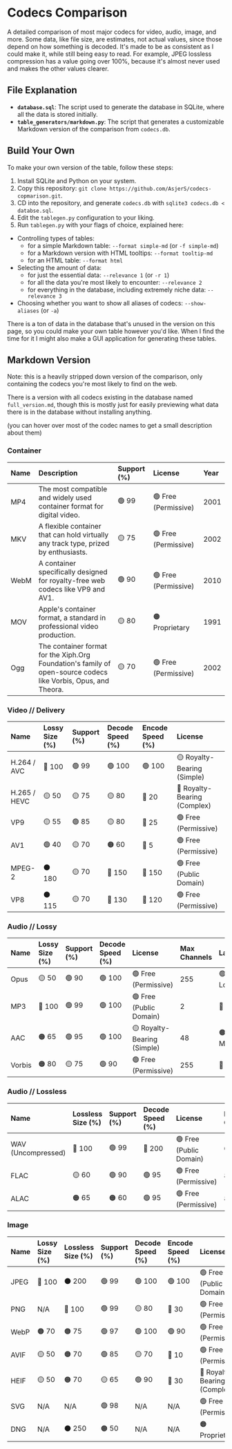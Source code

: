 # Codecs Comparison

A detailed comparison of most major codecs for video, audio, image, and more. Some data, like file size, are estimates, not actual values, since those depend on how something is decoded. It's made to be as consistent as I could make it, while still being easy to read. For example, JPEG lossless compression has a value going over 100%, because it's almost never used and makes the other values clearer.

## File Explanation

- **`database.sql`**: The script used to generate the database in SQLite, where all the data is stored initially.
- **`table_generators/markdown.py`**: The script that generates a customizable Markdown version of the comparison from `codecs.db`.

## Build Your Own

To make your own version of the table, follow these steps:

1. Install SQLite and Python on your system.
2. Copy this repository: `git clone https://github.com/AsjerS/codecs-copmarison.git`.
3. CD into the repository, and generate `codecs.db` with `sqlite3 codecs.db < databse.sql`.
4. Edit the `tablegen.py` configuration to your liking.
5. Run `tablegen.py` with your flags of choice, explained here:
- Controlling types of tables:
    - for a simple Markdown table: `--format simple-md` (or `-f simple-md`)
    - for a Markdown version with HTML tooltips: `--format tooltip-md`
    - for an HTML table: `--format html`
- Selecting the amount of data:
    - for just the essential data: `--relevance 1` (or `-r 1`)
    - for all the data you're most likely to encounter: `--relevance 2`
    - for everything in the database, including extremely niche data: `--relevance 3`
- Choosing whether you want to show all aliases of codecs: `--show-aliases` (or `-a`)

There is a ton of data in the database that's unused in the version on this page, so you could make your own table however you'd like. When I find the time for it I might also make a GUI application for generating these tables.

## Markdown Version

Note: this is a heavily stripped down version of the comparison, only containing the codecs you're most likely to find on the web.

There is a version with all codecs existing in the database named `full_version.md`, though this is mostly just for easily previewing what data there is in the database without installing anything.

(you can hover over most of the codec names to get a small description about them)

### Container

| Name | Description | Support (%) | License | Year |
|:---|:---|:---|:---|:---|
| MP4 | The most compatible and widely used container format for digital video. | 🟢 99 | 🟢 Free (Permissive) | 2001 |
| MKV | A flexible container that can hold virtually any track type, prized by enthusiasts. | 🟡 75 | 🟢 Free (Permissive) | 2002 |
| WebM | A container specifically designed for royalty-free web codecs like VP9 and AV1. | 🟢 90 | 🟢 Free (Permissive) | 2010 |
| MOV | Apple's container format, a standard in professional video production. | 🟡 80 | 🟠 Proprietary | 1991 |
| Ogg | The container format for the Xiph.Org Foundation's family of open-source codecs like Vorbis, Opus, and Theora. | 🟡 70 | 🟢 Free (Permissive) | 2002 |

### Video // Delivery

| Name | Lossy Size (%) | Support (%) | Decode Speed (%) | Encode Speed (%) | License |
|:---|:---|:---|:---|:---|:---|
| <span title="The universal compatibility king for over a decade.">H.264 / AVC</span> | 🔴 100 | 🟢 99 | 🟢 100 | 🟢 100 | 🟡 Royalty-Bearing (Simple) |
| <span title="Dominant in premium 4K media, but with complex licensing.">H.265 / HEVC</span> | 🟡 50 | 🟡 75 | 🟡 80 | 🔴 20 | 🔴 Royalty-Bearing (Complex) |
| <span title="Google's successful open alternative to HEVC, the backbone of YouTube.">VP9</span> | 🟡 55 | 🟢 85 | 🟡 80 | 🔴 25 | 🟢 Free (Permissive) |
| <span title="The royalty-free future of web video, backed by major tech companies.">AV1</span> | 🟢 40 | 🟡 70 | 🟠 60 | 🔴 5 | 🟢 Free (Permissive) |
| <span title="The workhorse of standard-definition digital video (DVDs, DVB).">MPEG-2</span> | ⚫ 180 | 🟡 70 | 🔵 150 | 🔵 150 | 🟢 Free (Public Domain) |
| <span title="The original royalty-free codec for WebM, now primarily used as a baseline for WebRTC.">VP8</span> | ⚫ 115 | 🟡 70 | 🔵 130 | 🔵 120 | 🟢 Free (Permissive) |

### Audio // Lossy

| Name | Lossy Size (%) | Support (%) | Decode Speed (%) | License | Max Channels | Latency |
|:---|:---|:---|:---|:---|:---|:---|
| <span title="State-of-the-art codec for WebRTC, VoIP, and modern streaming.">Opus</span> | 🟡 50 | 🟢 90 | 🟢 100 | 🟢 Free (Permissive) | 255 | 🟢 Very Low |
| <span title="The legacy audio king, universal but inefficient.">MP3</span> | 🔴 100 | 🟢 99 | 🟢 100 | 🟢 Free (Public Domain) | 2 | 🔴 High |
| <span title="The standard for Apple devices and most modern streaming services.">AAC</span> | 🟠 65 | 🟢 95 | 🟢 100 | 🟡 Royalty-Bearing (Simple) | 48 | 🟠 Medium |
| <span title="The original open-source alternative to MP3, used heavily by Spotify and game developers.">Vorbis</span> | 🟠 80 | 🟡 75 | 🟢 90 | 🟢 Free (Permissive) | 255 | 🔴 High |

### Audio // Lossless

| Name | Lossless Size (%) | Support (%) | Decode Speed (%) | License | Max Channels |
|:---|:---|:---|:---|:---|:---|
| <span title="The universal standard for uncompressed, raw PCM audio data.">WAV (Uncompressed)</span> | 🔴 100 | 🟢 99 | 🔵 200 | 🟢 Free (Public Domain) | 6505036 |
| <span title="The de facto open standard for compressed lossless audio. Note: most existing decoders only support up to 24-bit decoding">FLAC</span> | 🟡 60 | 🟢 90 | 🟢 95 | 🟢 Free (Permissive) | 8 |
| <span title="Apple's native lossless format, open-sourced in 2011.">ALAC</span> | 🟠 65 | 🟠 60 | 🟢 95 | 🟢 Free (Permissive) | 8 |

### Image

| Name | Lossy Size (%) | Lossless Size (%) | Support (%) | Decode Speed (%) | Encode Speed (%) | License | Alpha? |
|:---|:---|:---|:---|:---|:---|:---|:---|
| <span title="The universal standard for photographic images on the web.">JPEG</span> | 🔴 100 | ⚫ 200 | 🟢 99 | 🟢 100 | 🟢 100 | 🟢 Free (Public Domain) | No |
| <span title="The standard for lossless web graphics and transparency.">PNG</span> | N/A | 🔴 100 | 🟢 99 | 🟡 80 | 🔴 30 | 🟢 Free (Permissive) | Yes |
| <span title="Google's versatile format to replace JPEG and PNG, offering better compression.">WebP</span> | 🟠 70 | 🟠 75 | 🟢 97 | 🟢 100 | 🟢 90 | 🟢 Free (Permissive) | Yes |
| <span title="State-of-the-art compression based on AV1, offering superior quality and features.">AVIF</span> | 🟡 50 | 🟠 70 | 🟢 85 | 🟡 70 | 🔴 10 | 🟢 Free (Permissive) | Yes |
| <span title="The container format used by most modern smartphones, typically with an HEVC-encoded image.">HEIF</span> | 🟡 50 | 🟠 70 | 🟡 65 | 🟢 90 | 🔴 30 | 🔴 Royalty-Bearing (Complex) | Yes |
| <span title="An XML-based vector format. Performance and file size are not directly comparable to raster formats.">SVG</span> | N/A | N/A | 🟢 98 | N/A | N/A | 🟢 Free (Permissive) | Yes |
| <span title="A &quot;digital negative&quot; containing unprocessed 12-16 bit data from a camera sensor. Offers maximum editing flexibility.">DNG</span> | N/A | ⚫ 250 | 🟠 50 | N/A | N/A | 🟠 Proprietary | No |